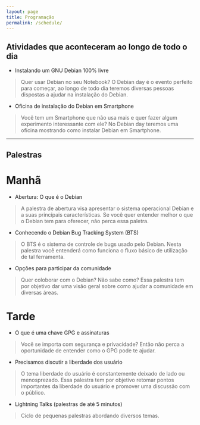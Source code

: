 ```yaml
---
layout: page
title: Programação
permalink: /schedule/
---
```


## Atividades que aconteceram ao longo de todo o dia

* Instalando um GNU Debian 100% livre
> Quer usar Debian no seu Notebook? O
  Debian day é o evento perfeito para começar, ao longo de todo dia teremos
  diversas pessoas dispostas a ajudar na instalação do Debian.
* Oficina de instalação do Debian em Smartphone
> Você tem um Smartphone que não usa mais e quer fazer algum experimento
  interessante com ele? No Debian day teremos uma oficina mostrando como
  instalar Debian em Smartphone.

---
## Palestras

# Manhã

* Abertura: O que é o Debian
> A palestra de abertura visa apresentar o sistema operacional Debian e a suas
  princípais características. Se você quer entender melhor o que o Debian
  tem para oferecer, não perca essa paletra.

* Conhecendo o Debian Bug Tracking System (BTS)
> O BTS é o sistema de controle de bugs usado pelo Debian. Nesta palestra você
  entenderá como funciona o fluxo básico de utilização de tal ferramenta.

* Opções para participar da comunidade
> Quer coloborar com o Debian? Não sabe como? Essa palestra tem por objetivo
  dar uma visão geral sobre como ajudar a comunidade em diversas áreas.

# Tarde

* O que é uma chave GPG e assinaturas
> Você se importa com segurança e privacidade? Então não perca a oportunidade
  de entender como o GPG pode te ajudar.

* Precisamos discutir a liberdade dos usuário
> O tema liberdade do usuário é constantemente deixado de lado ou menosprezado.
  Essa palestra tem por objetivo retomar pontos importantes da liberdade do
  usuário e promover uma discussão com o público.

* Lightning Talks (palestras de até 5 minutos)
> Ciclo de pequenas palestras abordando diversos temas.
